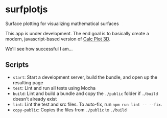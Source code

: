 # surfplotjs
Surface plotting for visualizing mathematical surfaces

This app is under development.  The end goal is to basically create a modern, javascript-based 
version of [Calc Plot 3D](http://web.monroecc.edu/manila/webfiles/pseeburger/CalcPlot3D/).

We'll see how successful I am...

## Scripts

* `start`: Start a development server, build the bundle, and open up the resulting page
* `test`: Lint and run all tests using Mocha
* `build`: Lint and build a bundle and copy the `./public` folder if `./build` doesn't already exist
* `lint`: Lint the test and src files. To auto-fix, run `npm run lint -- --fix`.
* `copy-public`: Copies the files from `./public` to `./build` 